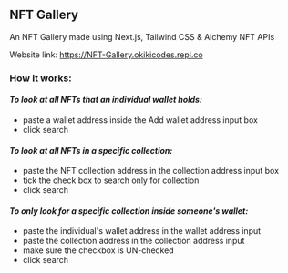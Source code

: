## NFT Gallery

An NFT Gallery made using Next.js, Tailwind CSS & Alchemy NFT APIs

Website link: https://NFT-Gallery.okikicodes.repl.co 
<!-- - The website is currently only adapted to computer screens and not mobile screens) -->

### How it works:

#### *To look at all NFTs that an individual wallet holds:*

- paste a wallet address inside the Add wallet address input box
- click search

#### *To look at all NFTs in a specific collection:*

- paste the NFT collection address in the collection address input box
- tick the check box to search only for collection
- click search

####  *To only look for a specific collection inside someone's wallet:* 

- paste the individual's wallet address in the wallet address input
- paste the collection address in the collection address input
- make sure the checkbox is UN-checked
- click search
